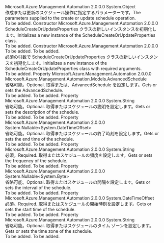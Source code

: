 <Type Name="ScheduleCreateOrUpdateProperties" FullName="Microsoft.Azure.Management.Automation.Models.ScheduleCreateOrUpdateProperties">
  <TypeSignature Language="C#" Value="public class ScheduleCreateOrUpdateProperties" />
  <TypeSignature Language="ILAsm" Value=".class public auto ansi beforefieldinit ScheduleCreateOrUpdateProperties extends System.Object" />
  <TypeSignature Language="DocId" Value="T:Microsoft.Azure.Management.Automation.Models.ScheduleCreateOrUpdateProperties" />
  <TypeSignature Language="VB.NET" Value="Public Class ScheduleCreateOrUpdateProperties" />
  <TypeSignature Language="F#" Value="type ScheduleCreateOrUpdateProperties = class" />
  <AssemblyInfo>
    <AssemblyName>Microsoft.Azure.Management.Automation</AssemblyName>
    <AssemblyVersion>2.0.0.0</AssemblyVersion>
  </AssemblyInfo>
  <Base>
    <BaseTypeName>System.Object</BaseTypeName>
  </Base>
  <Interfaces />
  <Docs>
    <summary>
            <span data-ttu-id="2f024-101">作成または更新のスケジュール操作に指定するパラメーターです。</span><span class="sxs-lookup"><span data-stu-id="2f024-101">The parameters supplied to the create or update schedule operation.</span></span>
            </summary>
    <remarks>To be added.</remarks>
  </Docs>
  <Members>
    <Member MemberName=".ctor">
      <MemberSignature Language="C#" Value="public ScheduleCreateOrUpdateProperties ();" />
      <MemberSignature Language="ILAsm" Value=".method public hidebysig specialname rtspecialname instance void .ctor() cil managed" />
      <MemberSignature Language="DocId" Value="M:Microsoft.Azure.Management.Automation.Models.ScheduleCreateOrUpdateProperties.#ctor" />
      <MemberSignature Language="VB.NET" Value="Public Sub New ()" />
      <MemberType>Constructor</MemberType>
      <AssemblyInfo>
        <AssemblyName>Microsoft.Azure.Management.Automation</AssemblyName>
        <AssemblyVersion>2.0.0.0</AssemblyVersion>
      </AssemblyInfo>
      <Parameters />
      <Docs>
        <summary>
            <span data-ttu-id="2f024-102">ScheduleCreateOrUpdateProperties クラスの新しいインスタンスを初期化します。</span><span class="sxs-lookup"><span data-stu-id="2f024-102">Initializes a new instance of the ScheduleCreateOrUpdateProperties class.</span></span>
            </summary>
        <remarks>To be added.</remarks>
      </Docs>
    </Member>
    <Member MemberName=".ctor">
      <MemberSignature Language="C#" Value="public ScheduleCreateOrUpdateProperties (DateTimeOffset startTime, string frequency);" />
      <MemberSignature Language="ILAsm" Value=".method public hidebysig specialname rtspecialname instance void .ctor(valuetype System.DateTimeOffset startTime, string frequency) cil managed" />
      <MemberSignature Language="DocId" Value="M:Microsoft.Azure.Management.Automation.Models.ScheduleCreateOrUpdateProperties.#ctor(System.DateTimeOffset,System.String)" />
      <MemberSignature Language="VB.NET" Value="Public Sub New (startTime As DateTimeOffset, frequency As String)" />
      <MemberSignature Language="F#" Value="new Microsoft.Azure.Management.Automation.Models.ScheduleCreateOrUpdateProperties : DateTimeOffset * string -&gt; Microsoft.Azure.Management.Automation.Models.ScheduleCreateOrUpdateProperties" Usage="new Microsoft.Azure.Management.Automation.Models.ScheduleCreateOrUpdateProperties (startTime, frequency)" />
      <MemberType>Constructor</MemberType>
      <AssemblyInfo>
        <AssemblyName>Microsoft.Azure.Management.Automation</AssemblyName>
        <AssemblyVersion>2.0.0.0</AssemblyVersion>
      </AssemblyInfo>
      <Parameters>
        <Parameter Name="startTime" Type="System.DateTimeOffset" />
        <Parameter Name="frequency" Type="System.String" />
      </Parameters>
      <Docs>
        <param name="startTime">To be added.</param>
        <param name="frequency">To be added.</param>
        <summary>
            <span data-ttu-id="2f024-103">必須の引数で ScheduleCreateOrUpdateProperties クラスの新しいインスタンスを初期化します。</span><span class="sxs-lookup"><span data-stu-id="2f024-103">Initializes a new instance of the ScheduleCreateOrUpdateProperties class with required arguments.</span></span>
            </summary>
        <remarks>To be added.</remarks>
      </Docs>
    </Member>
    <Member MemberName="AdvancedSchedule">
      <MemberSignature Language="C#" Value="public Microsoft.Azure.Management.Automation.Models.AdvancedSchedule AdvancedSchedule { get; set; }" />
      <MemberSignature Language="ILAsm" Value=".property instance class Microsoft.Azure.Management.Automation.Models.AdvancedSchedule AdvancedSchedule" />
      <MemberSignature Language="DocId" Value="P:Microsoft.Azure.Management.Automation.Models.ScheduleCreateOrUpdateProperties.AdvancedSchedule" />
      <MemberSignature Language="VB.NET" Value="Public Property AdvancedSchedule As AdvancedSchedule" />
      <MemberSignature Language="F#" Value="member this.AdvancedSchedule : Microsoft.Azure.Management.Automation.Models.AdvancedSchedule with get, set" Usage="Microsoft.Azure.Management.Automation.Models.ScheduleCreateOrUpdateProperties.AdvancedSchedule" />
      <MemberType>Property</MemberType>
      <AssemblyInfo>
        <AssemblyName>Microsoft.Azure.Management.Automation</AssemblyName>
        <AssemblyVersion>2.0.0.0</AssemblyVersion>
      </AssemblyInfo>
      <ReturnValue>
        <ReturnType>Microsoft.Azure.Management.Automation.Models.AdvancedSchedule</ReturnType>
      </ReturnValue>
      <Docs>
        <summary>
            <span data-ttu-id="2f024-104">省略可能。</span><span class="sxs-lookup"><span data-stu-id="2f024-104">Optional.</span></span> <span data-ttu-id="2f024-105">取得または、AdvancedSchedule を設定します。</span><span class="sxs-lookup"><span data-stu-id="2f024-105">Gets or sets the AdvancedSchedule.</span></span>
            </summary>
        <value>To be added.</value>
        <remarks>To be added.</remarks>
      </Docs>
    </Member>
    <Member MemberName="Description">
      <MemberSignature Language="C#" Value="public string Description { get; set; }" />
      <MemberSignature Language="ILAsm" Value=".property instance string Description" />
      <MemberSignature Language="DocId" Value="P:Microsoft.Azure.Management.Automation.Models.ScheduleCreateOrUpdateProperties.Description" />
      <MemberSignature Language="VB.NET" Value="Public Property Description As String" />
      <MemberSignature Language="F#" Value="member this.Description : string with get, set" Usage="Microsoft.Azure.Management.Automation.Models.ScheduleCreateOrUpdateProperties.Description" />
      <MemberType>Property</MemberType>
      <AssemblyInfo>
        <AssemblyName>Microsoft.Azure.Management.Automation</AssemblyName>
        <AssemblyVersion>2.0.0.0</AssemblyVersion>
      </AssemblyInfo>
      <ReturnValue>
        <ReturnType>System.String</ReturnType>
      </ReturnValue>
      <Docs>
        <summary>
            <span data-ttu-id="2f024-106">省略可能。</span><span class="sxs-lookup"><span data-stu-id="2f024-106">Optional.</span></span> <span data-ttu-id="2f024-107">取得またはスケジュールの説明を設定します。</span><span class="sxs-lookup"><span data-stu-id="2f024-107">Gets or sets the description of the schedule.</span></span>
            </summary>
        <value>To be added.</value>
        <remarks>To be added.</remarks>
      </Docs>
    </Member>
    <Member MemberName="ExpiryTime">
      <MemberSignature Language="C#" Value="public Nullable&lt;DateTimeOffset&gt; ExpiryTime { get; set; }" />
      <MemberSignature Language="ILAsm" Value=".property instance valuetype System.Nullable`1&lt;valuetype System.DateTimeOffset&gt; ExpiryTime" />
      <MemberSignature Language="DocId" Value="P:Microsoft.Azure.Management.Automation.Models.ScheduleCreateOrUpdateProperties.ExpiryTime" />
      <MemberSignature Language="VB.NET" Value="Public Property ExpiryTime As Nullable(Of DateTimeOffset)" />
      <MemberSignature Language="F#" Value="member this.ExpiryTime : Nullable&lt;DateTimeOffset&gt; with get, set" Usage="Microsoft.Azure.Management.Automation.Models.ScheduleCreateOrUpdateProperties.ExpiryTime" />
      <MemberType>Property</MemberType>
      <AssemblyInfo>
        <AssemblyName>Microsoft.Azure.Management.Automation</AssemblyName>
        <AssemblyVersion>2.0.0.0</AssemblyVersion>
      </AssemblyInfo>
      <ReturnValue>
        <ReturnType>System.Nullable&lt;System.DateTimeOffset&gt;</ReturnType>
      </ReturnValue>
      <Docs>
        <summary>
            <span data-ttu-id="2f024-108">省略可能。</span><span class="sxs-lookup"><span data-stu-id="2f024-108">Optional.</span></span> <span data-ttu-id="2f024-109">取得またはスケジュールの終了時刻を設定します。</span><span class="sxs-lookup"><span data-stu-id="2f024-109">Gets or sets the end time of the schedule.</span></span>
            </summary>
        <value>To be added.</value>
        <remarks>To be added.</remarks>
      </Docs>
    </Member>
    <Member MemberName="Frequency">
      <MemberSignature Language="C#" Value="public string Frequency { get; set; }" />
      <MemberSignature Language="ILAsm" Value=".property instance string Frequency" />
      <MemberSignature Language="DocId" Value="P:Microsoft.Azure.Management.Automation.Models.ScheduleCreateOrUpdateProperties.Frequency" />
      <MemberSignature Language="VB.NET" Value="Public Property Frequency As String" />
      <MemberSignature Language="F#" Value="member this.Frequency : string with get, set" Usage="Microsoft.Azure.Management.Automation.Models.ScheduleCreateOrUpdateProperties.Frequency" />
      <MemberType>Property</MemberType>
      <AssemblyInfo>
        <AssemblyName>Microsoft.Azure.Management.Automation</AssemblyName>
        <AssemblyVersion>2.0.0.0</AssemblyVersion>
      </AssemblyInfo>
      <ReturnValue>
        <ReturnType>System.String</ReturnType>
      </ReturnValue>
      <Docs>
        <summary>
            <span data-ttu-id="2f024-110">必須。</span><span class="sxs-lookup"><span data-stu-id="2f024-110">Required.</span></span> <span data-ttu-id="2f024-111">取得またはスケジュールの頻度を設定します。</span><span class="sxs-lookup"><span data-stu-id="2f024-111">Gets or sets the frequency of the schedule.</span></span>
            </summary>
        <value>To be added.</value>
        <remarks>To be added.</remarks>
      </Docs>
    </Member>
    <Member MemberName="Interval">
      <MemberSignature Language="C#" Value="public Nullable&lt;byte&gt; Interval { get; set; }" />
      <MemberSignature Language="ILAsm" Value=".property instance valuetype System.Nullable`1&lt;unsigned int8&gt; Interval" />
      <MemberSignature Language="DocId" Value="P:Microsoft.Azure.Management.Automation.Models.ScheduleCreateOrUpdateProperties.Interval" />
      <MemberSignature Language="VB.NET" Value="Public Property Interval As Nullable(Of Byte)" />
      <MemberSignature Language="F#" Value="member this.Interval : Nullable&lt;byte&gt; with get, set" Usage="Microsoft.Azure.Management.Automation.Models.ScheduleCreateOrUpdateProperties.Interval" />
      <MemberType>Property</MemberType>
      <AssemblyInfo>
        <AssemblyName>Microsoft.Azure.Management.Automation</AssemblyName>
        <AssemblyVersion>2.0.0.0</AssemblyVersion>
      </AssemblyInfo>
      <ReturnValue>
        <ReturnType>System.Nullable&lt;System.Byte&gt;</ReturnType>
      </ReturnValue>
      <Docs>
        <summary>
            <span data-ttu-id="2f024-112">省略可能。</span><span class="sxs-lookup"><span data-stu-id="2f024-112">Optional.</span></span> <span data-ttu-id="2f024-113">取得またはスケジュールの間隔を設定します。</span><span class="sxs-lookup"><span data-stu-id="2f024-113">Gets or sets the interval of the schedule.</span></span>
            </summary>
        <value>To be added.</value>
        <remarks>To be added.</remarks>
      </Docs>
    </Member>
    <Member MemberName="StartTime">
      <MemberSignature Language="C#" Value="public DateTimeOffset StartTime { get; set; }" />
      <MemberSignature Language="ILAsm" Value=".property instance valuetype System.DateTimeOffset StartTime" />
      <MemberSignature Language="DocId" Value="P:Microsoft.Azure.Management.Automation.Models.ScheduleCreateOrUpdateProperties.StartTime" />
      <MemberSignature Language="VB.NET" Value="Public Property StartTime As DateTimeOffset" />
      <MemberSignature Language="F#" Value="member this.StartTime : DateTimeOffset with get, set" Usage="Microsoft.Azure.Management.Automation.Models.ScheduleCreateOrUpdateProperties.StartTime" />
      <MemberType>Property</MemberType>
      <AssemblyInfo>
        <AssemblyName>Microsoft.Azure.Management.Automation</AssemblyName>
        <AssemblyVersion>2.0.0.0</AssemblyVersion>
      </AssemblyInfo>
      <ReturnValue>
        <ReturnType>System.DateTimeOffset</ReturnType>
      </ReturnValue>
      <Docs>
        <summary>
            <span data-ttu-id="2f024-114">必須。</span><span class="sxs-lookup"><span data-stu-id="2f024-114">Required.</span></span> <span data-ttu-id="2f024-115">取得またはスケジュールの開始時刻を設定します。</span><span class="sxs-lookup"><span data-stu-id="2f024-115">Gets or sets the start time of the schedule.</span></span>
            </summary>
        <value>To be added.</value>
        <remarks>To be added.</remarks>
      </Docs>
    </Member>
    <Member MemberName="TimeZone">
      <MemberSignature Language="C#" Value="public string TimeZone { get; set; }" />
      <MemberSignature Language="ILAsm" Value=".property instance string TimeZone" />
      <MemberSignature Language="DocId" Value="P:Microsoft.Azure.Management.Automation.Models.ScheduleCreateOrUpdateProperties.TimeZone" />
      <MemberSignature Language="VB.NET" Value="Public Property TimeZone As String" />
      <MemberSignature Language="F#" Value="member this.TimeZone : string with get, set" Usage="Microsoft.Azure.Management.Automation.Models.ScheduleCreateOrUpdateProperties.TimeZone" />
      <MemberType>Property</MemberType>
      <AssemblyInfo>
        <AssemblyName>Microsoft.Azure.Management.Automation</AssemblyName>
        <AssemblyVersion>2.0.0.0</AssemblyVersion>
      </AssemblyInfo>
      <ReturnValue>
        <ReturnType>System.String</ReturnType>
      </ReturnValue>
      <Docs>
        <summary>
            <span data-ttu-id="2f024-116">省略可能。</span><span class="sxs-lookup"><span data-stu-id="2f024-116">Optional.</span></span> <span data-ttu-id="2f024-117">取得またはスケジュールのタイム ゾーンを設定します。</span><span class="sxs-lookup"><span data-stu-id="2f024-117">Gets or sets the time zone of the schedule.</span></span>
            </summary>
        <value>To be added.</value>
        <remarks>To be added.</remarks>
      </Docs>
    </Member>
  </Members>
</Type>